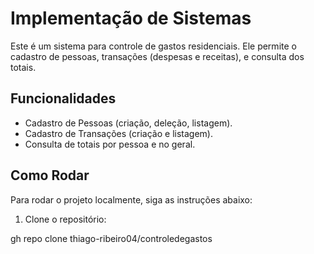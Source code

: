 # Implementação de Sistemas

Este é um sistema para controle de gastos residenciais. Ele permite o cadastro de pessoas, transações (despesas e receitas), e consulta dos totais.

## Funcionalidades

- Cadastro de Pessoas (criação, deleção, listagem).
- Cadastro de Transações (criação e listagem).
- Consulta de totais por pessoa e no geral.

## Como Rodar

Para rodar o projeto localmente, siga as instruções abaixo:

1. Clone o repositório:

  gh repo clone thiago-ribeiro04/controledegastos
   
